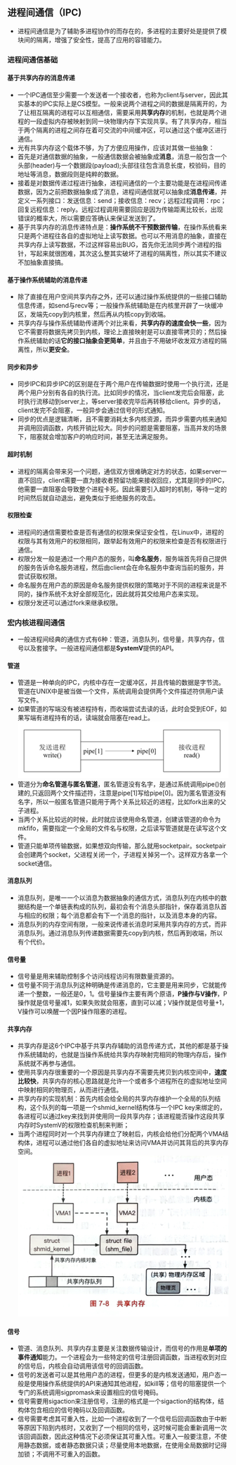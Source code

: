 ## 进程间通信（IPC)
- 进程间通信是为了辅助多进程协作的而存在的，多进程的主要好处是提供了模块间的隔离，增强了安全性，提高了应用的容错能力。
### 进程间通信基础
#### 基于共享内存的消息传递
- 一个IPC通信至少需要一个发送者一个接收者，也称为client与server，因此其实基本的IPC实际上是CS模型。一般来说两个进程之间的数据是隔离开的，为了让相互隔离的进程可以互相通信，需要采用**共享内存**的机制，也就是两个进程的一段虚拟内存被映射到同一块物理内存下实现共享。有了共享内存，相当于两个隔离的进程之间存在着可交流的中间缓冲区，可以通过这个缓冲区进行通信。
- 光有共享内存这个载体不够，为了方便应用操作，应该对其做一些抽象：
- 首先是对通信数据的抽象，一般通信数据会被抽象成**消息**，消息一般包含一个头部(header)与一个数据段(payload);头部往往包含消息长度，校验码，目的地址等消息，数据段则是纯粹的数据。
- 接着是对数据传递过程进行抽象，进程间通信的一个主要功能是在进程间传递数据，因为之前把数据抽象成了消息，进程间通信就可以抽象成**消息传递**，并定义一系列接口：发送信息：send；接收信息：recv；远程过程调用：rpc；回复远程信息：reply。远程过程调用需要回应是因为传输距离比较长，出现错误的概率大，所以需要应答确认来保证发送到了。
- 基于共享内存的消息传递特点是：**操作系统不干预数据传输**，在操作系统看来只是两个进程往各自的虚拟地址上读写数据。也可以不用消息的抽象，直接在共享内存上读写数据，不过这样容易出BUG，首先你无法同步两个进程的指针，写起来就很困难，其次这么整其实破坏了进程的隔离性，所以其实不建议不加抽象直接搞。
#### 基于操作系统辅助的消息传递
- 除了直接在用户空间共享内存之外，还可以通过操作系统提供的一些接口辅助信息传递，如send与recv等；一般操作系统辅助是在内核里开辟了一块缓冲区，发端先copy到内核里，然后再从内核copy到收端。
- 共享内存与操作系统辅助传递两个对比来看，**共享内存的速度会快一些**，因为它不需要将数据先拷贝到内核，理论上直接映射是可以直接零拷贝的；然后操作系统辅助的话**它的接口抽象会更简单**，并且由于不用破坏收发双方进程的隔离性，所以**更安全**。
#### 同步和异步
- 同步IPC和异步IPC的区别是在于两个用户在传输数据时使用一个执行流，还是两个用户分别有各自的执行流。比如同步的情况，当client发完后会阻塞，此时执行流移动到server上，等server接收完毕后再转移给client。异步的话，client发完不会阻塞，一般异步会通过信号的形式通知。
- 同步的优点是逻辑清晰，且不需要消耗太多内核资源，而异步需要内核来通知并调用回调函数，内核开销比较大。同步的问题是需要阻塞，当高并发的场景下，阻塞就会增加客户的响应时间，甚至无法满足服务。
#### 超时机制
- 进程的隔离会带来另一个问题，通信双方很难确定对方的状态，如果server一直不回应，client需要一直为接收者预留功能来接收回应，尤其是同步的IPC，他需要一直阻塞会导致整个进程卡死。因此需要引入超时的机制，等待一定的时间然后就自动退出，避免类似于拒绝服务的攻击。
#### 权限检查
- 进程间的通信需要检查是否有通信的权限来保证安全性，在Linux中，进程的权限与其有效用户的权限相同，跟举起有效用户的权限来检查是否有权限进行通信。
- 权限分发一般是通过一个用户态的服务，叫**命名服务**，服务端首先将自己提供的服务告诉命名服务进程，然后由client会在命名服务中查询当前的服务，并尝试获取权限。
- 命名服务在用户态的原因是命名服务提供权限的策略对于不同的进程来说是不同的，操作系统不太好全部规范化，因此就将其交给用户态来实现。
- 权限分发还可以通过fork来继承权限。
### 宏内核进程间通信
- 一般进程间经典的通信方式有6种：管道，消息队列，信号量，共享内存，信号以及套接字。一般进程间通信都是**SystemV**提供的API。
#### 管道
- 管道是一种单向的IPC，内核中存在一定缓冲区，并且传输的数据是字节流。管道在UNIX中是被当做一个文件，系统调用会提供两个文件描述符供用户读写文件。
- 如果管道的写端没有被进程持有，而收端尝试去读的话，此时会受到EOF，如果写端有进程持有的话，读端就会阻塞在read上。
![](image/2022-02-11-14-10-56.png)
- 管道分为**命名管道与匿名管道**，匿名管道没有名字，是通过系统调用pipe()创建的,只返回两个文件描述符，注意是pipe[1]写给pipe[0]。因为匿名管道没有名字，所以一般匿名管道只能用于两个关系比较近的进程，比如fork出来的父子进程。
- 当两个关系比较远的时候，此时就应该使用命名管道，创建该管道的命令为mkfifo，需要指定一个全局的文件名与权限，之后读写管道就是在读写这个文件。
- 管道只能单项传输数据，如果想双向传输，那么就用socketpair。socketpair会创建两个socket，父进程关闭一个，子进程关掉另一个。这样双方各拿一个socket通信。
#### 消息队列
- 消息队列，是唯一一个以消息为数据抽象的通信方式，消息队列在内核中的数据结构是一个单链表构成的队列，最初会有个消息头部指针，保存着消息队首与相应的权限；每个消息都会有下一个消息的指针，以及消息本身的内容。
- 消息队列的内存空间有限，一般来说传递长消息时采用共享内存的方式，而非消息队列。通过消息队列传递数据需要先copy到内核，然后再到收端，所以有个代价。
#### 信号量
- 信号量是用来辅助控制多个访问线程访问有限数量资源的。
- 信号量不同于消息队列这种明确是传递消息的，它主要是用来同步，它就能传递一个整数，一般还是0，1。信号量操作主要有两个原语，**P操作与V操作**，P操作就是信号量减1，如果失败就会阻塞，直到可以减；V操作就是信号量+1，V操作可以唤醒一个因P操作阻塞的进程。
#### 共享内存
- 共享内存是这6个IPC中基于共享内存辅助的消息传递方式，其他的都是基于操作系统辅助的，也就是当操作系统给共享内存映射完相同的物理内存后，操作系统就不再参与通信。
- 使用共享内存很重要的一个原因是共享内存不需要先拷贝到内核空间中，**速度比较快**，共享内存的核心思路就是允许一个或者多个进程所在的虚拟地址空间中映射相同的物理页，从而进行通信。
- 共享内存的实现机制：首先内核会给全局的共享内存维护一个全局的队列结构，这个队列的每一项是一个shmid_kernel结构体与一个IPC key来绑定的，各进程可以通过key来找到并使用同一段共享内存；该进程能否操作这段共享内存时SystemV的权限检查机制来判断；
- 当两个进程同时对一个共享内存建立了映射后，内核会给他们分配两个VMA结构体，进程可以通过他们各自的虚拟地址来访问VMA并访问其背后的共享内存空间。
![](image/2022-02-11-15-07-35.png)
#### 信号
- 管道、消息队列、共享内存主要是关注数据传输设计，而信号的作用是**单项的事件通知**能力。一个进程会为一些特定的信号注册回调函数，当进程收到对应的信号后，内核会自动调用该信号的回调函数。
- 信号的发送者可以是其他用户态的进程，但更多的是内核发送通知，用户态一般是使用操作系统提供的API来通知其他进程，如kill等；信号的阻塞提供一个专门的系统调用sigpromask来设置相应的信号掩码。
- 信号需要用sigaction来注册信号，注册的格式是一个sigaction的结构体，结构体包含相应的信号掩码以及回调函数。
- 信号需要考虑其可重入性，比如一个进程收到了一个信号后回调函数由于中断等原因下陷到内核时，又收到了一个相同的信号，这时候可能会重新调用一次该回调函数，因此这种情况下必须保证其可重入性。可重入一般要注意，不使用静态数据，或者静态数据只读；尽量使用本地数据，在使用全局数据时记得加锁；不调用不可重入的函数。